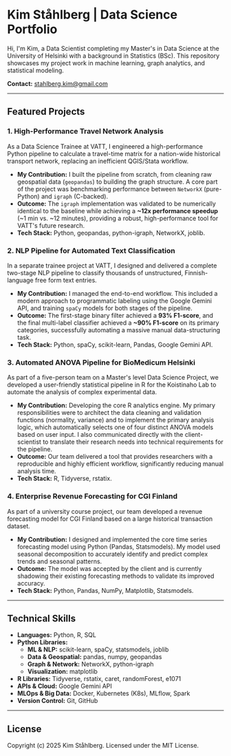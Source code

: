 # Kim Ståhlberg | Data Science Portfolio

Hi, I'm Kim, a Data Scientist completing my Master's in Data Science at the University of Helsinki with a background in Statistics (BSc). This repository showcases my project work in machine learning, graph analytics, and statistical modeling.

**Contact:** [stahlberg.kim@gmail.com](mailto:stahlberg.kim@gmail.com)

---

## Featured Projects

### 1. High-Performance Travel Network Analysis
As a Data Science Trainee at VATT, I engineered a high-performance Python pipeline to calculate a travel-time matrix for a nation-wide historical transport network, replacing an inefficient QGIS/Stata workflow.

* **My Contribution:** I built the pipeline from scratch, from cleaning raw geospatial data (`geopandas`) to building the graph structure. A core part of the project was benchmarking performance between `NetworkX` (pure-Python) and `igraph` (C-backed).
* **Outcome:** The `igraph` implementation was validated to be numerically identical to the baseline while achieving a **~12x performance speedup** (~1 min vs. ~12 minutes), providing a robust, high-performance tool for VATT's future research.
* **Tech Stack:** Python, geopandas, python-igraph, NetworkX, joblib.

### 2. NLP Pipeline for Automated Text Classification
In a separate trainee project at VATT, I designed and delivered a complete two-stage NLP pipeline to classify thousands of unstructured, Finnish-language free form text entries.

* **My Contribution:** I managed the end-to-end workflow. This included a modern approach to programmatic labeling using the Google Gemini API, and training `spaCy` models for both stages of the pipeline.
* **Outcome:** The first-stage binary filter achieved a **93% F1-score**, and the final multi-label classifier achieved a **~90% F1-score** on its primary categories, successfully automating a massive manual data-structuring task.
* **Tech Stack:** Python, spaCy, scikit-learn, Pandas, Google Gemini API.

### 3. Automated ANOVA Pipeline for BioMedicum Helsinki
As part of a five-person team on a Master's level Data Science Project, we developed a user-friendly statistical pipeline in R for the Koistinaho Lab to automate the analysis of complex experimental data.

* **My Contribution:** Developing the core R analytics engine. My primary responsibilities were to architect the data cleaning and validation functions (normality, variance) and to implement the primary analysis logic, which automatically selects one of four distinct ANOVA models based on user input. I also communicated directly with the client-scientist to translate their research needs into technical requirements for the pipeline.
* **Outcome:** Our team delivered a tool that provides researchers with a reproducible and highly efficient workflow, significantly reducing manual analysis time.
* **Tech Stack:** R, Tidyverse, rstatix.

### 4. Enterprise Revenue Forecasting for CGI Finland
As part of a university course project, our team developed a revenue forecasting model for CGI Finland based on a large historical transaction dataset.

* **My Contribution:** I designed and implemented the core time series forecasting model using Python (Pandas, Statsmodels). My model used seasonal decomposition to accurately identify and predict complex trends and seasonal patterns.
* **Outcome:** The model was accepted by the client and is currently shadowing their existing forecasting methods to validate its improved accuracy.
* **Tech Stack:** Python, Pandas, NumPy, Matplotlib, Statsmodels.

---

## Technical Skills

* **Languages:** Python, R, SQL
* **Python Libraries:**
    * **ML & NLP:** scikit-learn, spaCy, statsmodels, joblib
    * **Data & Geospatial:** pandas, numpy, geopandas
    * **Graph & Network:** NetworkX, python-igraph
    * **Visualization:** matplotlib
* **R Libraries:** Tidyverse, rstatix, caret, randomForest, e1071
* **APIs & Cloud:** Google Gemini API
* **MLOps & Big Data:** Docker, Kubernetes (K8s), MLflow, Spark
* **Version Control:** Git, GitHub

---

## License

Copyright (c) 2025 Kim Ståhlberg. Licensed under the MIT License.

